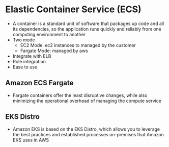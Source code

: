 # Elastic Container Service (ECS)

- A container is a standard unit of software that packages up code and all its dependencies, so the application runs
quickly and reliably from one computing environment to another
- Two mode
  - EC2 Mode: ec2 instances to managed by the customer
  - Fargate Mode: managed by aws
- Integrate with ELB 
- Role integration 
- Ease to use 

## Amazon ECS Fargate

- Fargate containers offer the least disruptive changes, while also minimizing the operational overhead of managing 
 the compute service

## EKS Distro

- Amazon EKS is based on the EKS Distro, which allows you to leverage the best practices and established processes 
  on-premises that Amazon EKS uses in AWS
